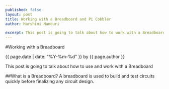 ```yaml
---
published: false 
layout: post
title: Working with a Breadboard and Pi Cobbler
author: Harshini Nanduri

excerpt: This post is going to talk about how to work with a Breadboard and how to read the Pi Cobbler.  
---
```

#Working with a Breadboard
<p class='blog-post-meta'>{{ page.date | date: "%Y-%m-%d" }} by {{ page.author }}</p>

This post is going to talk about how to use and work with a Breadboard

##What is a Breadboard?
A breadboard is used to build and test circuits quickly before finalizing any circuit design. 